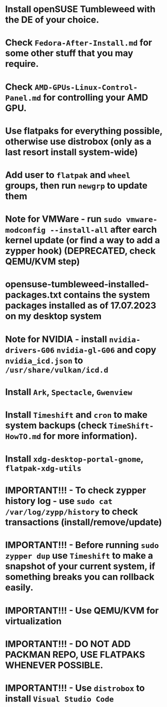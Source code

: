 # Install openSUSE Tumbleweed with the DE of your choice.
# Check `Fedora-After-Install.md` for some other stuff that you may require.
# Check `AMD-GPUs-Linux-Control-Panel.md` for controlling your AMD GPU.
# Use flatpaks for everything possible, otherwise use distrobox (only as a last resort install system-wide)
# Add user to `flatpak` and `wheel` groups, then run `newgrp` to update them
# Note for VMWare - run `sudo vmware-modconfig --install-all` after earch kernel update (or find a way to add a zypper hook) (DEPRECATED, check QEMU/KVM step)
# opensuse-tumbleweed-installed-packages.txt contains the system packages installed as of 17.07.2023 on my desktop system
# Note for NVIDIA - install `nvidia-drivers-G06` `nvidia-gl-G06` and copy `nvidia_icd.json` to `/usr/share/vulkan/icd.d`
# Install `Ark`, `Spectacle`, `Gwenview`
# Install `Timeshift` and `cron` to make system backups (check `TimeShift-HowTO.md` for more information).
# Install `xdg-desktop-portal-gnome`, `flatpak-xdg-utils`
# IMPORTANT!!! - To check zypper history log - use `sudo cat /var/log/zypp/history` to check transactions (install/remove/update)
# IMPORTANT!!! - Before running `sudo zypper dup` use `Timeshift` to make a snapshot of your current system, if something breaks you can rollback easily.
# IMPORTANT!!! - Use QEMU/KVM for virtualization
# IMPORTANT!!! - DO NOT ADD PACKMAN REPO, USE FLATPAKS WHENEVER POSSIBLE.
# IMPORTANT!!! - Use `distrobox` to install `Visual Studio Code`